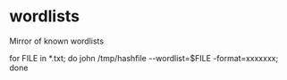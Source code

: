 # wordlists
Mirror of known wordlists


for FILE in *.txt; do  john /tmp/hashfile --wordlist=$FILE -format=xxxxxxx; done 
